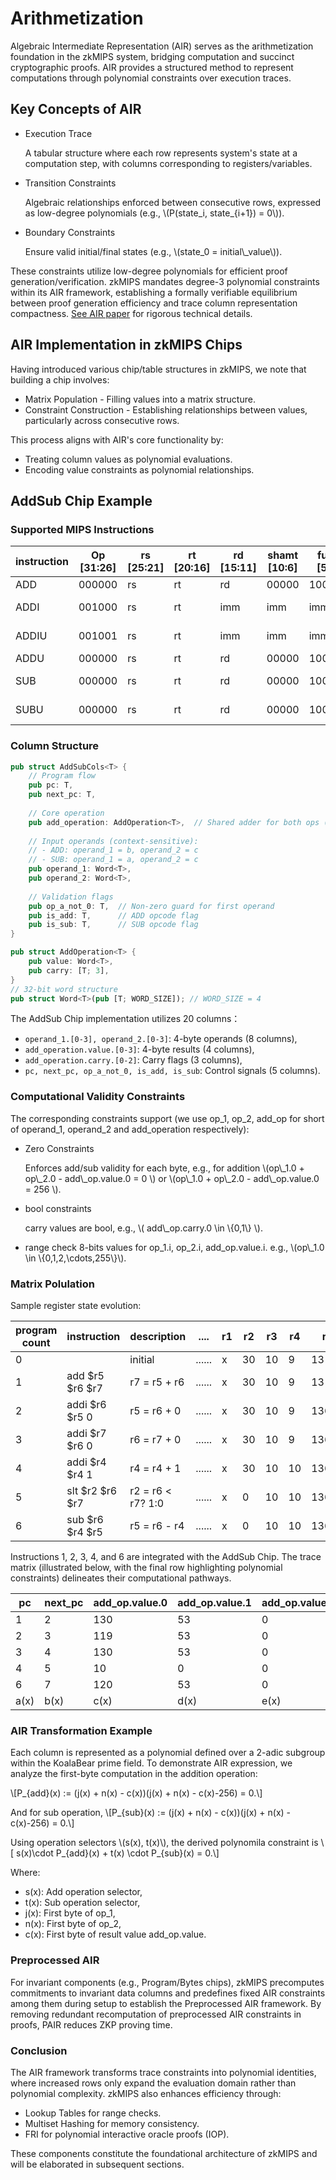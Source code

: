 # Arithmetization

Algebraic Intermediate Representation (AIR) serves as the arithmetization foundation in the zkMIPS system, bridging computation and succinct cryptographic proofs. AIR provides a structured method to represent computations through polynomial constraints over execution traces.

## Key Concepts of AIR
- Execution Trace
  
  A tabular structure where each row represents system's state at a computation step, with columns corresponding to registers/variables. 

- Transition Constraints
  
  Algebraic relationships enforced between consecutive rows, expressed as low-degree polynomials (e.g., \\(P(state_i, state_{i+1}) = 0\\)).

- Boundary Constraints
  
  Ensure valid initial/final states (e.g., \\(state_0 = initial\\_value\\)).

These constraints utilize low-degree polynomials for efficient proof generation/verification. zkMIPS mandates degree-3 polynomial constraints within its AIR framework, establishing a formally verifiable equilibrium between proof generation efficiency and trace column representation compactness. [See AIR paper](https://eprint.iacr.org/2023/661.pdf) for rigorous technical details.

## AIR Implementation in zkMIPS Chips

Having introduced various chip/table structures in zkMIPS, we note that building a chip involves:
- ​Matrix Population - Filling values into a matrix structure.
- Constraint Construction - Establishing relationships between values, particularly across consecutive rows.

This process aligns with AIR's core functionality by:
- Treating column values as polynomial evaluations.
- Encoding value constraints as polynomial relationships.

## AddSub Chip Example

### Supported MIPS Instructions

| instruction | Op [31:26] | rs [25:21]  | rt [20:16]  | rd [15:11]  | shamt [10:6] | func [5:0]  | function                                                     |
| ----------- | ---------- | ----------- | ----------- | ----------- | ------------ | ----------- | ------------------------------------------------------------ |
| ADD         | 000000     | rs          | rt          | rd          | 00000        | 100000      | rd = rs+rt                                                   |
| ADDI        | 001000     | rs          | rt          | imm         | imm          | imm         | rt = rs + sext(imm)                                          |
| ADDIU       | 001001     | rs          | rt          | imm         | imm          | imm         | rt = rs + sext(imm)                                          |
| ADDU        | 000000     | rs          | rt          | rd          | 00000        | 100001      | rd = rs+rt                                                   |
| SUB         | 000000     | rs          | rt          | rd          | 00000        | 100010      | rd = rs - rt                                                 |
| SUBU        | 000000     | rs          | rt          | rd          | 00000        | 100011      | rd = rs - rt |


### Column Structure

```rust
pub struct AddSubCols<T> {
    // Program flow
    pub pc: T,          
    pub next_pc: T,    
    
    // Core operation
    pub add_operation: AddOperation<T>,  // Shared adder for both ops (a = b + c)
    
    // Input operands (context-sensitive):
    // - ADD: operand_1 = b, operand_2 = c 
    // - SUB: operand_1 = a, operand_2 = c
    pub operand_1: Word<T>,  
    pub operand_2: Word<T>,
    
    // Validation flags
    pub op_a_not_0: T,  // Non-zero guard for first operand
    pub is_add: T,      // ADD opcode flag
    pub is_sub: T,      // SUB opcode flag
}

pub struct AddOperation<T> {
    pub value: Word<T>,
    pub carry: [T; 3],
}
// 32-bit word structure
pub struct Word<T>(pub [T; WORD_SIZE]); // WORD_SIZE = 4
```

The AddSub Chip implementation utilizes 20 columns：
- `operand_1.[0-3], operand_2.[0-3]`: 4-byte operands (8 columns), 
- `add_operation.value.[0-3]`: 4-byte results (4 columns),
- `add_operation.carry.[0-2]`: Carry flags (3 columns),
- `pc, next_pc, op_a_not_0, is_add, is_sub`: Control signals (5 columns).

### Computational Validity Constraints 

The corresponding constraints support (we use op_1, op_2, add_op for short of operand_1, operand_2 and add_operation respectively):
- Zero Constraints

  Enforces add/sub validity for each byte, e.g., for addition \\(op\\_1.0 + op\\_2.0 - add\\_op.value.0 = 0 \\) or \\(op\\_1.0 + op\\_2.0 - add\\_op.value.0 = 256 \\).
- bool constraints
 
  carry values are bool, e.g., \\( add\\_op.carry.0 \in \\{0,1\\} \\).
- range check
  8-bits values for op_1.i, op_2.i, add_op.value.i. e.g., \\(op\\_1.0 \in \\{0,1,2,\cdots,255\\}\\).

### Matrix Polulation

Sample register state evolution:

| program count | instruction | description | ....  | r1  | r2  | r3 | r4 | r5| r6| r7|                                                   
|------| ---------- | ----------- | ------- | ----|---|--- | ---|----|----- | -----------| 
| 0        |      | initial        | ......      | x     | 30|10|9|13|13685| 21| 
| 1        | add $r5 $r6 $r7   | r7 = r5 + r6 | ...... | x   | 30|10|9|13|13685| 13698| 
| 2        | addi $r6 $r5 0    | r5 = r6 + 0  | ...... | x   | 30|10|9|13685|13685| 13698| 
| 3        | addi $r7 $r6 0    | r6 = r7 + 0  | ...... | x   | 30|10|9|13685|13698|13698 | 
| 4        | addi $r4 $r4 1    | r4 = r4 + 1  | ...... | x   | 30|10|10|13685|13698| 13698| 
| 5        | slt $r2 $r6 $r7   | r2 = r6 < r7? 1:0| ......| x| 0|10|10|13685|13698| 13698| 
| 6        | sub $r6 $r4 $r5  | r5 = r6 - r4 | ...... |    x | 0|10|10|13688|13698| 13698| 

Instructions 1, 2, 3, 4, and 6 are integrated with the AddSub Chip. The trace matrix (illustrated below, with the final row highlighting polynomial constraints) delineates their computational pathways.

| pc|next_pc | add_op.value.0 | add_op.value.1 |add_op.value.2|add_op.value.3| add_op.carry.0  | add_op.carry.1  |add_op.carry.2| op_1.0 | op_1.1 | op_1.2|op_1.3|  op_2.0 | op_2.1 | op_2.2|op_1.3|op_a_not_0|is_add|is_sub|                                                   
|--|--|---|---- |---- |---|----| --|--|---|---| ---|----|---|-- |--|--|--|--|--|
|1|2|130|53|0|0|0|0|0|13|0|0|0|117|53|0|0|1|1|0|
|2|3|119|53|0|0|0|0|0|119|53|0|0|0|0|0|0|1|1|0| 
|3|4|130|53|0|0|0|0|0|130|53|0|0|0|0|0|0|1|1|0| 
|4|5|10|0|0|0|0|0|0|9|0|0|0|1|0|0|0|1|1|0| 
|6|7|120|53|0|0|0|0|0|130|53|0|0|10|0|0|0|1|0|1| 
|a(x)|b(x)|c(x)|d(x)|e(x)|f(x)|g(x)|h(x)|i(x)|j(x)|k(x)|l(x)|m(x)|n(x)|o(x)|p(x)|q(x)|r(x)|s(x)|t(x)|

### AIR Transformation Example

Each column is represented as a polynomial defined over a ​​2-adic subgroup​​ within the ​​KoalaBear prime field​​. To demonstrate AIR expression, we analyze the ​​first-byte computation​​ in the addition operation: 

\\[P_{add}(x) := (j(x) + n(x) - c(x))(j(x) + n(x) - c(x)-256) = 0.\\]

And for sub operation, 
\\[P_{sub}(x) := (j(x) + n(x) - c(x))(j(x) + n(x) - c(x)-256) = 0.\\]

Using operation selectors \\(s(x), t(x)\\),  the derived polynomila constraint is 
\\[ s(x)\cdot P_{add}(x) + t(x) \cdot P_{sub}(x) = 0.\\]

Where:​​
- s(x): Add operation selector,
- t(x): Sub operation selector,
- j(x): First byte of op_1, 
- n(x): First byte of op_2,
- c(x): First byte of result value add_op.value.

###  Preprocessed AIR

For invariant components (e.g., Program/Bytes chips), zkMIPS precomputes commitments to invariant data columns and predefines fixed AIR constraints among them during setup to establish the Preprocessed AIR framework. By removing redundant recomputation of preprocessed AIR constraints in proofs, PAIR reduces ZKP proving time.

### Conclusion

The AIR framework transforms trace constraints into polynomial identities, where increased rows only expand the evaluation domain rather than polynomial complexity. zkMIPS also enhances efficiency through:
- ​Lookup Tables​​ for range checks.
- ​Multiset Hashing​​ for memory consistency.
- ​FRI for polynomial interactive oracle proofs (IOP).
​

These components constitute the foundational architecture of zkMIPS and will be elaborated in subsequent sections. 
